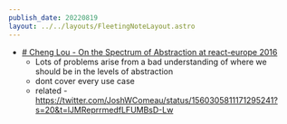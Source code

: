 ```yaml
---
publish_date: 20220819    
layout: ../../layouts/FleetingNoteLayout.astro
---
```

- [# Cheng Lou - On the Spectrum of Abstraction at react-europe 2016](https://youtu.be/mVVNJKv9esE)
	- Lots of problems arise from a bad understanding of where we should be in the levels of abstraction
	- dont cover every use case
	- related - https://twitter.com/JoshWComeau/status/1560305811171295241?s=20&t=lJMReprrmedfLFUMBsD-Lw
